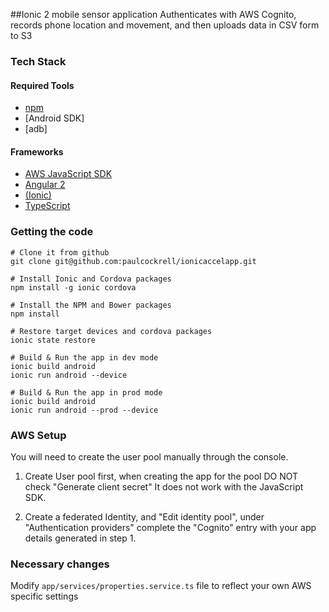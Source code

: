 ##Ionic 2 mobile sensor application
Authenticates with AWS Cognito, records phone location and movement, and then uploads data in CSV form to S3 

### Tech Stack
#### Required Tools
* [npm](https://www.npmjs.com/)
* [Android SDK]
* [adb]

#### Frameworks
* [AWS JavaScript SDK](http://docs.aws.amazon.com/AWSJavaScriptSDK/guide/browser-intro.html)
* [Angular 2](https://angular.io/docs/ts/latest/quickstart.html) 
* [(Ionic)](http://ionicframework.com/docs/v2/getting-started/installation/)
* [TypeScript](https://www.typescriptlang.org/docs/tutorial.html)

### Getting the code
```
# Clone it from github
git clone git@github.com:paulcockrell/ionicaccelapp.git
```

```
# Install Ionic and Cordova packages
npm install -g ionic cordova
```

```
# Install the NPM and Bower packages
npm install
```

```
# Restore target devices and cordova packages
ionic state restore
```

```
# Build & Run the app in dev mode
ionic build android
ionic run android --device
```

```
# Build & Run the app in prod mode
ionic build android
ionic run android --prod --device
```

### AWS Setup
You will need to create the user pool manually through the console. 

1. Create User pool first, when creating the app for the pool DO NOT check "Generate client secret" It
does not work with the JavaScript SDK.

2. Create a federated Identity, and "Edit identity pool", under "Authentication providers" complete
the "Cognito" entry with your app details generated in step 1.

### Necessary changes
Modify ```app/services/properties.service.ts``` file to reflect your own AWS specific settings

